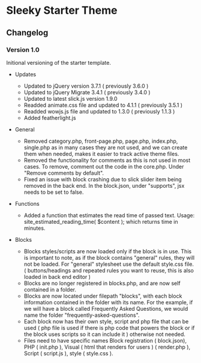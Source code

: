 # Sleeky Starter Theme

## Changelog
### Version 1.0

  Initional versioning of the starter template.

  - Updates
    - Updated to jQuery version 3.7.1 ( previously 3.6.0 )
    - Updated to jQuery Migrate 3.4.1 ( previously 3.4.0 )
    - Updated to latest slick.js version 1.9.0
    - Readded animate.css file and updated to 4.1.1 ( previously 3.5.1 )
    - Readded wowjs.js file and updated to 1.3.0 ( previously 1.1.3 )
    - Added featherlight.js

  - General
    - Removed category.php, front-page.php, page.php, index.php, single.php as in many cases they are not used, and we can create them when needed, makes it easier to track active theme files.
    - Removed the functionality for comments as this is not used in most cases. To remove, comment out the code in the core.php. Under "Remove comments by default".
    - Fixed an issue with block crashing due to slick slider item being removed in the back end. In the block.json, under "supports", jsx needs to be set to false.

  - Functions
    - Added a function that estimates the read time of passed text. Usage: site_estimated_reading_time( $content ); which returns time in minutes.

  - Blocks
    - Blocks styles/scripts are now loaded only if the block is in use. This is important to note, as if the block contains "general" rules, they will not be loaded. For "general" stylesheet use the default style.css file. ( buttons/headings and repeated rules you want to reuse, this is also loaded in back end editor )
    - Blocks are no longer registered in blocks.php, and are now self contained in a folder.
    - Blocks are now located under filepath "blocks", with each block information contained in the folder with its name. For the example, if we will have a block called Frequently Asked Questions, we would name the folder "frequently-asked-questions".
    - Each block now has their own style, script and php file that can be used ( php file is used if there is php code that powers the block or if the block uses scripts so it can include it ) otherwise not needed.
    - Files need to have specific names Block registration ( block.json), PHP ( init.php ), Visual ( html that renders for users ) ( render.php ), Script ( script.js ), style ( style.css ).